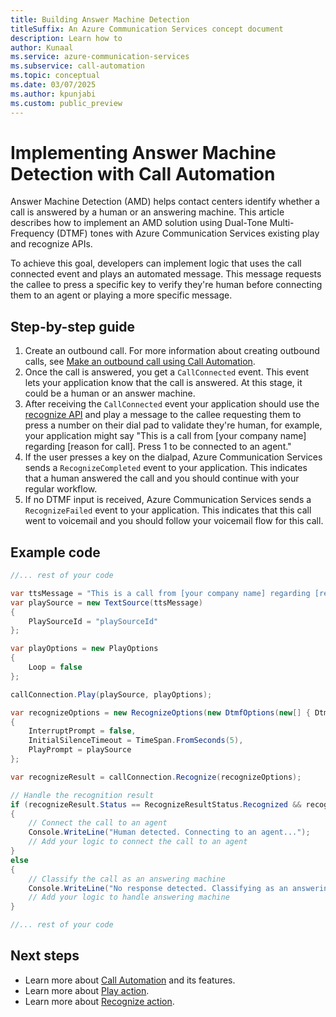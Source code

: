 ```yaml
---
title: Building Answer Machine Detection
titleSuffix: An Azure Communication Services concept document
description: Learn how to 
author: Kunaal
ms.service: azure-communication-services
ms.subservice: call-automation
ms.topic: conceptual
ms.date: 03/07/2025
ms.author: kpunjabi
ms.custom: public_preview
---
```


# Implementing Answer Machine Detection with Call Automation

Answer Machine Detection (AMD) helps contact centers identify whether a call is answered by a human or an answering machine. This article describes how to implement an AMD solution using Dual-Tone Multi-Frequency (DTMF) tones with Azure Communication Services existing play and recognize APIs.

To achieve this goal, developers can implement logic that uses the call connected event and plays an automated message. This message requests the callee to press a specific key to verify they're human before connecting them to an agent or playing a more specific message.

## Step-by-step guide 
1. Create an outbound call. For more information about creating outbound calls, see [Make an outbound call using Call Automation](../../quickstarts/call-automation/quickstart-make-an-outbound-call.md).
2. Once the call is answered, you get a `CallConnected` event. This event lets your application know that the call is answered. At this stage, it could be a human or an answer machine.
3. After receiving the `CallConnected` event your application should use the [recognize API](./recognize-action.md) and play a message to the callee requesting them to press a number on their dial pad to validate they're human, for example, your application might say "This is a call from [your company name] regarding [reason for call]. Press 1 to be connected to an agent."
4. If the user presses a key on the dialpad, Azure Communication Services sends a `RecognizeCompleted` event to your application. This indicates that a human answered the call and you should continue with your regular workflow.
5. If no DTMF input is received, Azure Communication Services sends a `RecognizeFailed` event to your application. This indicates that this call went to voicemail and you should follow your voicemail flow for this call.

## Example code 

```csharp
//... rest of your code

var ttsMessage = "This is a call from [your company name] regarding [reason for call]. Please press 1 to be connected to an agent.";
var playSource = new TextSource(ttsMessage)
{
    PlaySourceId = "playSourceId"
};

var playOptions = new PlayOptions
{
    Loop = false
};

callConnection.Play(playSource, playOptions);

var recognizeOptions = new RecognizeOptions(new DtmfOptions(new[] { DtmfTone.One }))
{
    InterruptPrompt = false,
    InitialSilenceTimeout = TimeSpan.FromSeconds(5),
    PlayPrompt = playSource
};

var recognizeResult = callConnection.Recognize(recognizeOptions);

// Handle the recognition result
if (recognizeResult.Status == RecognizeResultStatus.Recognized && recognizeResult.RecognizedTone == DtmfTone.One)
{
    // Connect the call to an agent
    Console.WriteLine("Human detected. Connecting to an agent...");
    // Add your logic to connect the call to an agent
}
else
{
    // Classify the call as an answering machine
    Console.WriteLine("No response detected. Classifying as an answering machine...");
    // Add your logic to handle answering machine
}

//... rest of your code
```

## Next steps
- Learn more about [Call Automation](../../concepts/call-automation/call-automation.md) and its features. 
- Learn more about [Play action](../../concepts/call-automation/play-action.md).
- Learn more about [Recognize action](../../concepts/call-automation/recognize-action.md).

